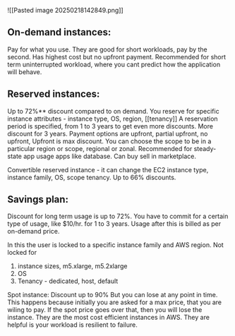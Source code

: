 ![[Pasted image 20250218142849.png]]

## On-demand instances:
Pay for what you use. They are good for short workloads, pay by the second. Has highest cost but no upfront payment. 
Recommended for short term uninterrupted workload, where you cant predict how the application will behave.

## Reserved instances:
Up to 72%** discount compared to on demand.
You reserve for specific instance attributes - instance type, OS, region, [[tenancy]]
A reservation period is specified, from 1 to 3 years to get even more discounts. More discount for 3 years.
Payment options are upfront, partial upfront, no upfront, Upfront is max discount.
You can choose the scope to be in a particular region or scope, regional or zonal.
Recommended for steady-state app usage apps like database.
Can buy sell in marketplace.

Convertible reserved instance - it can change the EC2 instance type, instance family, OS, scope tenancy. Up to 66% discounts.

## Savings plan:
Discount for long term usage is up to 72%. You have to commit for a certain type of usage, like $10/hr. for 1 to 3 years. Usage after this is billed as per on-demand price.

In this the user is locked to a specific instance family and AWS region.
Not locked for 
1. instance sizes, m5.xlarge, m5.2xlarge
2. OS
3. Tenancy - dedicated, host, default

Spot instance: 
Discount up to 90%
But you can lose at any point in time. This happens because initially you are asked for a max price, that you are wiling to pay. If the spot price goes over that, then you will lose the instance.
They are the most cost efficient instances in AWS.
They are helpful is your workload is resilient to failure.


 



